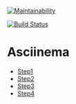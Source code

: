 [![Maintainability](https://api.codeclimate.com/v1/badges/92f6d5cc7766b89f347f/maintainability)](https://codeclimate.com/github/MikhailGA/project-lvl2-s345/maintainability)

[![Build Status](https://travis-ci.org/MikhailGA/project-lvl2-s345.svg?branch=master)](https://travis-ci.org/MikhailGA/project-lvl2-s345)

# Asciinema
* [Step1](https://asciinema.org/a/I9GCoWO50dhf3HK5kW6e8j8tR)
* [Step2](https://asciinema.org/a/e8TsMxe4ccasiGtWdmkIJn0kI)
* [Step3](https://asciinema.org/a/REpmiwK8HrLM9mXZzRs42DqkR)
* [Step4](https://asciinema.org/a/wfE4hB1QVVJzqY32fJccKVjAh)
